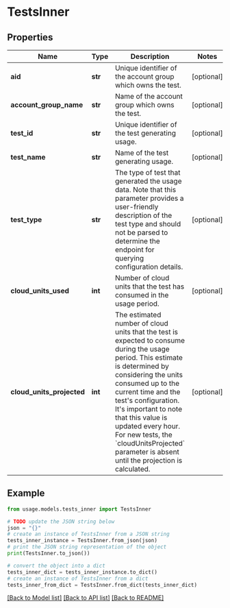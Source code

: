 # TestsInner


## Properties

Name | Type | Description | Notes
------------ | ------------- | ------------- | -------------
**aid** | **str** | Unique identifier of the account group which owns the test. | [optional] 
**account_group_name** | **str** | Name of the account group which owns the test. | [optional] 
**test_id** | **str** | Unique identifier of the test generating usage. | [optional] 
**test_name** | **str** | Name of the test generating usage. | [optional] 
**test_type** | **str** | The type of test that generated the usage data. Note that this parameter provides a user-friendly description of the test type and should not be parsed to determine the endpoint for querying configuration details. | [optional] 
**cloud_units_used** | **int** | Number of cloud units that the test has consumed in the usage period. | [optional] 
**cloud_units_projected** | **int** | The estimated number of cloud units that the test is expected to consume during the usage period. This estimate is determined by considering the units consumed up to the current time and the test&#39;s configuration. It&#39;s important to note that this value is updated every hour. For new tests, the &#x60;cloudUnitsProjected&#x60; parameter is absent until the projection is calculated. | [optional] 

## Example

```python
from usage.models.tests_inner import TestsInner

# TODO update the JSON string below
json = "{}"
# create an instance of TestsInner from a JSON string
tests_inner_instance = TestsInner.from_json(json)
# print the JSON string representation of the object
print(TestsInner.to_json())

# convert the object into a dict
tests_inner_dict = tests_inner_instance.to_dict()
# create an instance of TestsInner from a dict
tests_inner_from_dict = TestsInner.from_dict(tests_inner_dict)
```
[[Back to Model list]](../README.md#documentation-for-models) [[Back to API list]](../README.md#documentation-for-api-endpoints) [[Back to README]](../README.md)


